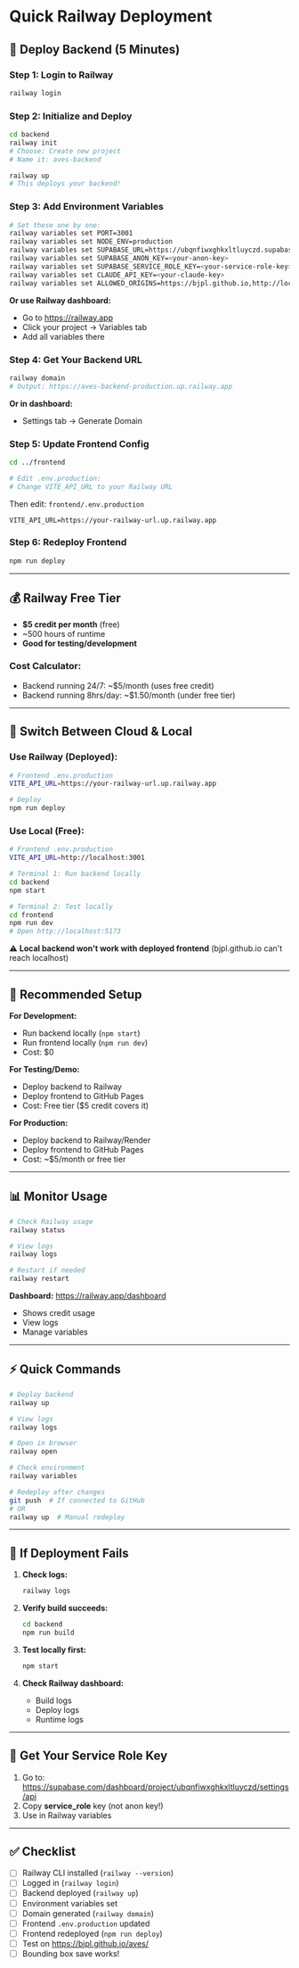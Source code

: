 # Quick Railway Deployment

## 🚀 Deploy Backend (5 Minutes)

### Step 1: Login to Railway
```bash
railway login
```

### Step 2: Initialize and Deploy
```bash
cd backend
railway init
# Choose: Create new project
# Name it: aves-backend

railway up
# This deploys your backend!
```

### Step 3: Add Environment Variables
```bash
# Set these one by one:
railway variables set PORT=3001
railway variables set NODE_ENV=production
railway variables set SUPABASE_URL=https://ubqnfiwxghkxltluyczd.supabase.co
railway variables set SUPABASE_ANON_KEY=<your-anon-key>
railway variables set SUPABASE_SERVICE_ROLE_KEY=<your-service-role-key>
railway variables set CLAUDE_API_KEY=<your-claude-key>
railway variables set ALLOWED_ORIGINS=https://bjpl.github.io,http://localhost:5173
```

**Or use Railway dashboard:**
- Go to https://railway.app
- Click your project → Variables tab
- Add all variables there

### Step 4: Get Your Backend URL
```bash
railway domain
# Output: https://aves-backend-production.up.railway.app
```

**Or in dashboard:**
- Settings tab → Generate Domain

### Step 5: Update Frontend Config
```bash
cd ../frontend

# Edit .env.production:
# Change VITE_API_URL to your Railway URL
```

Then edit: `frontend/.env.production`
```env
VITE_API_URL=https://your-railway-url.up.railway.app
```

### Step 6: Redeploy Frontend
```bash
npm run deploy
```

---

## 💰 Railway Free Tier

- **$5 credit per month** (free)
- ~500 hours of runtime
- **Good for testing/development**

### Cost Calculator:
- Backend running 24/7: ~$5/month (uses free credit)
- Backend running 8hrs/day: ~$1.50/month (under free tier)

---

## 🔄 Switch Between Cloud & Local

### Use Railway (Deployed):
```bash
# Frontend .env.production
VITE_API_URL=https://your-railway-url.up.railway.app

# Deploy
npm run deploy
```

### Use Local (Free):
```bash
# Frontend .env.production
VITE_API_URL=http://localhost:3001

# Terminal 1: Run backend locally
cd backend
npm start

# Terminal 2: Test locally
cd frontend
npm run dev
# Open http://localhost:5173
```

⚠️ **Local backend won't work with deployed frontend** (bjpl.github.io can't reach localhost)

---

## 🎯 Recommended Setup

**For Development:**
- Run backend locally (`npm start`)
- Run frontend locally (`npm run dev`)
- Cost: $0

**For Testing/Demo:**
- Deploy backend to Railway
- Deploy frontend to GitHub Pages
- Cost: Free tier ($5 credit covers it)

**For Production:**
- Deploy backend to Railway/Render
- Deploy frontend to GitHub Pages
- Cost: ~$5/month or free tier

---

## 📊 Monitor Usage

```bash
# Check Railway usage
railway status

# View logs
railway logs

# Restart if needed
railway restart
```

**Dashboard:** https://railway.app/dashboard
- Shows credit usage
- View logs
- Manage variables

---

## ⚡ Quick Commands

```bash
# Deploy backend
railway up

# View logs
railway logs

# Open in browser
railway open

# Check environment
railway variables

# Redeploy after changes
git push  # If connected to GitHub
# OR
railway up  # Manual redeploy
```

---

## 🐛 If Deployment Fails

1. **Check logs:**
   ```bash
   railway logs
   ```

2. **Verify build succeeds:**
   ```bash
   cd backend
   npm run build
   ```

3. **Test locally first:**
   ```bash
   npm start
   ```

4. **Check Railway dashboard:**
   - Build logs
   - Deploy logs
   - Runtime logs

---

## 🔑 Get Your Service Role Key

1. Go to: https://supabase.com/dashboard/project/ubqnfiwxghkxltluyczd/settings/api
2. Copy **service_role** key (not anon key!)
3. Use in Railway variables

---

## ✅ Checklist

- [ ] Railway CLI installed (`railway --version`)
- [ ] Logged in (`railway login`)
- [ ] Backend deployed (`railway up`)
- [ ] Environment variables set
- [ ] Domain generated (`railway domain`)
- [ ] Frontend `.env.production` updated
- [ ] Frontend redeployed (`npm run deploy`)
- [ ] Test on https://bjpl.github.io/aves/
- [ ] Bounding box save works!
